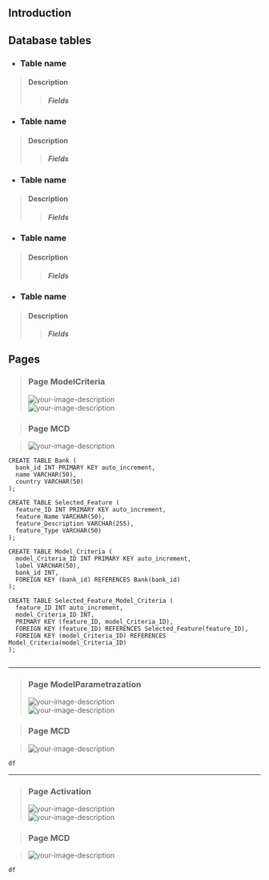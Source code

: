 ## Introduction 

## Database tables
- ### Table name
> #### Description 
>> ##### Fields

- ### Table name
> #### Description 
>> ##### Fields

- ### Table name
> #### Description 
>> ##### Fields

- ### Table name
> #### Description 
>> ##### Fields


- ### Table name
> #### Description 
>> ##### Fields




## Pages
> ### Page ModelCriteria
> <img src="/home/bahri-khalid/Pictures/Screenshots/criteria1.png" alt="your-image-description" style="display:block; margin:auto;">
> <img src="/home/bahri-khalid/Pictures/Screenshots/criteria2.png" alt="your-image-description" style="display:block; margin:auto;">

> ### Page MCD

> <img src="/home/bahri-khalid/Pictures/Screenshots/criteriaMCD.png" alt="your-image-description" style="display:block; margin:auto;">

```
CREATE TABLE Bank (
  bank_id INT PRIMARY KEY auto_increment,
  name VARCHAR(50),
  country VARCHAR(50)
);
```
```
CREATE TABLE Selected_Feature (
  feature_ID INT PRIMARY KEY auto_increment,
  feature_Name VARCHAR(50),
  feature_Description VARCHAR(255),
  feature_Type VARCHAR(50)
);
```
```
CREATE TABLE Model_Criteria (
  model_Criteria_ID INT PRIMARY KEY auto_increment,
  label VARCHAR(50),
  bank_id INT,
  FOREIGN KEY (bank_id) REFERENCES Bank(bank_id)
);
```
```
CREATE TABLE Selected_Feature_Model_Criteria (
  feature_ID INT auto_increment,
  model_Criteria_ID INT,
  PRIMARY KEY (feature_ID, model_Criteria_ID),
  FOREIGN KEY (feature_ID) REFERENCES Selected_Feature(feature_ID),
  FOREIGN KEY (model_Criteria_ID) REFERENCES Model_Criteria(model_Criteria_ID)
);


```

---

> ### Page ModelParametrazation
> <img src="/home/bahri-khalid/Pictures/Screenshots/modelParam1.png" alt="your-image-description" style="display:block; margin:auto;">
> <img src="/home/bahri-khalid/Pictures/Screenshots/modelParam2.png" alt="your-image-description" style="display:block; margin:auto;">

> ### Page MCD

> <img src="/home/bahri-khalid/Pictures/Screenshots/modelMCD.png" alt="your-image-description" style="display:block; margin:auto;">

```sql
df
```

---


> ### Page Activation
> <img src="/home/bahri-khalid/Pictures/Screenshots/activation1.png" alt="your-image-description" style="display:block; margin:auto;">
> <img src="/home/bahri-khalid/Pictures/Screenshots/activation2.png" alt="your-image-description" style="display:block; margin:auto;">

> ### Page MCD

> <img src="/home/bahri-khalid/Pictures/Screenshots/activationMCD.png" alt="your-image-description" style="display:block; margin:auto;">

```sql
df
```